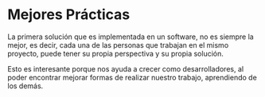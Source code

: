 # Mejores Prácticas
La primera solución que es implementada en un software, no es siempre la mejor, es decir, cada una de las personas que trabajan en el mismo proyecto, puede tener su propia perspectiva y su propia solución.

Esto es interesante porque nos ayuda a crecer como desarrolladores, al poder encontrar mejorar formas de realizar nuestro trabajo, aprendiendo de los demás. 
